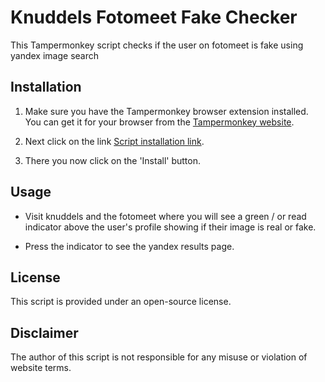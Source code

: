 # Knuddels Fotomeet Fake Checker

This Tampermonkey script checks if the user on fotomeet is fake using yandex image search

## Installation

1. Make sure you have the Tampermonkey browser extension installed. You can get it for your browser from the [Tampermonkey website](https://www.tampermonkey.net/).

2. Next click on the link [Script installation link](https://greasyfork.org/de/scripts/486724-knuddels-fake-checker).

3. There you now click on the 'Install' button.

## Usage

- Visit knuddels and the fotomeet where you will see a green / or read indicator above the user's profile showing if their image is real or fake.

- Press the indicator to see the yandex results page.

## License

This script is provided under an open-source license.

## Disclaimer

The author of this script is not responsible for any misuse or violation of website terms.